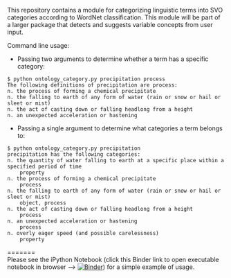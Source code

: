 This repository contains a module for categorizing linguistic terms into SVO categories according to WordNet classification. This module will be part of a larger package that detects and suggests variable concepts from user input.

Command line usage:

* Passing two arguments to determine whether a term has a specific category:

```
$ python ontology_category.py precipitation process
The following definitions of precipitation are process:
n. the process of forming a chemical precipitate
n. the falling to earth of any form of water (rain or snow or hail or sleet or mist)
n. the act of casting down or falling headlong from a height
n. an unexpected acceleration or hastening
```

* Passing a single argument to determine what categories a term belongs to:

```
$ python ontology_category.py precipitation
precipitation has the following categories:
n. the quantity of water falling to earth at a specific place within a specified period of time
    property
n. the process of forming a chemical precipitate
    process
n. the falling to earth of any form of water (rain or snow or hail or sleet or mist)
    object, process
n. the act of casting down or falling headlong from a height
    process
n. an unexpected acceleration or hastening
    process
n. overly eager speed (and possible carelessness)
    property
```

=======  
Please see the iPython Notebook (click this Binder link to open executable notebook in browser --> [![Binder](https://mybinder.org/badge_logo.svg)](https://mybinder.org/v2/gh/mariutzica/SVO-1.0.0-wn-categorization-module/960a82840f9c83678e17a4094668f84f2f2eaf05?filepath=Example%20usage%20and%20outputs.ipynb)) for a simple example of usage.

